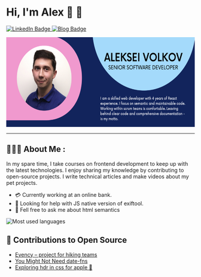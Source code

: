 # Hi, I'm Alex 👋 💾

<div id="badges">
  <a href="https://www.linkedin.com/in/2plus2is4/">
    <img src="https://img.shields.io/badge/LinkedIn-blue?style=for-the-badge&logo=linkedin&logoColor=white" alt="LinkedIn Badge"/>
  </a>
  <a href="https://js.garden">
    <img src="https://img.shields.io/badge/blog-js.garden-black?style=for-the-badge" alt="Blog Badge"/>
  </a>
</div>

<a href="https://www.linkedin.com/in/2plus2is4/"><img src="https://github.com/slimcandy/slimcandy/raw/main/src/images/alex-cv.png" height="240" alt="Aleksei Volkov CV screen shot" /></a>

---

## 👨🏻‍💻 About Me :

In my spare time, I take courses on frontend development to keep up with the latest technologies. I enjoy sharing my knowledge by contributing to open-source projects. I write technical articles and make videos about my pet projects.

- 💳 Currently working at an online bank.
- 🤔 Looking for help with JS native version of exiftool.
- 💬 Fell free to ask me about html semantics

<img src="https://github-readme-stats.vercel.app/api/top-langs/?username=slimcandy&exclude_repo=witcher-api&langs_count=8&layout=compact&hide=makefile&theme=react" alt="Most used languages" />

## 👷 Contributions to Open Source

- [Evency – project for hiking teams ](https://github.com/slimcandy/todorism)
- [You Might Not Need date-fns](https://github.com/cedmax/youmightnotneed/pull/193)
- [Exploring hdr in css for apple 📱](https://github.com/kiding/wanna-see-a-whiter-white/pull/6)
